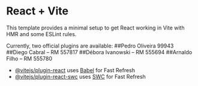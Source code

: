 # React + Vite

This template provides a minimal setup to get React working in Vite with HMR and some ESLint rules.

Currently, two official plugins are available:
##Pedro Oliveira 99943
##Diego Cabral – RM 557817
##Débora Ivanowski – RM 555694
##Arnaldo Filho – RM 555780


- [@vitejs/plugin-react](https://github.com/vitejs/vite-plugin-react/blob/main/packages/plugin-react/README.md) uses [Babel](https://babeljs.io/) for Fast Refresh
- [@vitejs/plugin-react-swc](https://github.com/vitejs/vite-plugin-react-swc) uses [SWC](https://swc.rs/) for Fast Refresh
